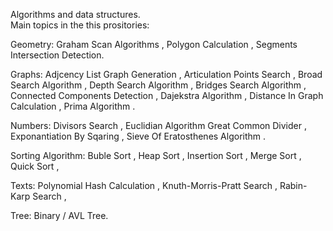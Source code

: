 Algorithms and data structures.  
Main topics in the this prositories:  

Geometry: 
  Graham Scan Algorithms ,
  Polygon Calculation , 
  Segments Intersection Detection. 
  
Graphs: 
  Adjcency List Graph Generation ,
  Articulation Points Search ,
  Broad Search Algorithm ,
  Depth Search Algorithm ,
  Bridges Search Algorithm ,
  Connected Components Detection ,
  Dajekstra Algorithm ,
  Distance In Graph Calculation ,
  Prima Algorithm . 
  
Numbers: 
  Divisors Search ,
  Euclidian Algorithm Great Common Divider ,
  Exponantiation By Sqaring ,
  Sieve Of Eratosthenes Algorithm .
  
Sorting Algorithm: 
  Buble Sort ,
  Heap Sort ,
  Insertion Sort ,
  Merge Sort ,
  Quick Sort ,
  
Texts: 
  Polynomial Hash Calculation ,
  Knuth-Morris-Pratt Search ,
  Rabin-Karp Search ,
  
Tree:
  Binary / AVL Tree.


